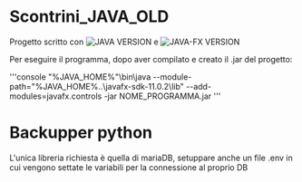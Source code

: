 # Scontrini_JAVA_OLD

Progetto scritto con ![JAVA VERSION](https://img.shields.io/badge/java-11.0.2-brightgreen) e ![JAVA-FX VERSION](https://img.shields.io/badge/java--fx-11.0.2-brightgreen)

Per eseguire il programma, dopo aver compilato e creato il .jar del progetto:

'''console
"%JAVA_HOME%"\bin\java --module-path="%JAVA_HOME%\..\javafx-sdk-11.0.2\lib" --add-modules=javafx.controls -jar NOME_PROGRAMMA.jar
'''

# Backupper python

L'unica libreria richiesta è quella di mariaDB, setuppare anche un file .env in cui vengono settate le variabili per la connessione al proprio DB
